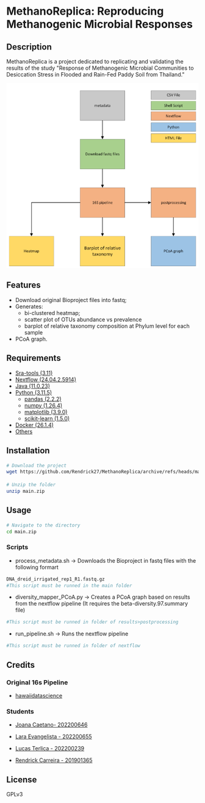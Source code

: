 # MethanoReplica: Reproducing Methanogenic Microbial Responses

## Description
MethanoReplica is a project dedicated to replicating and validating the results of the study "Response of Methanogenic Microbial Communities to Desiccation Stress in Flooded and Rain-Fed Paddy Soil from Thailand."

![Pipeline](./extras/pipeline2.png)

## Features
* Download original Bioproject files into fastq;
* Generates:
    * bi-clustered heatmap;
    * scatter plot of OTUs abundance vs prevalence
    * barplot of relative taxonomy composition at Phylum level for each sample
* PCoA graph.

## Requirements
* <a href= "https://github.com/ncbi/sra-tools?tab=readme-ov-file">Sra-tools (3.11)</a>
* <a href= "https://www.nextflow.io/">Nextflow (24.04.2.5914)</a>
* <a href= "https://www.java.com/en/">Java (11.0.23)</a>
* <a href= "https://www.python.org/">Python (3.11.5)</a>
    * <a href= "https://www.python.org/">pandas (2.2.2)</a>
    * <a href= "https://www.python.org/">numpy (1.26.4)</a>
    * <a href= "https://www.python.org/">matplotlib (3.9.0)</a>
    * <a href= "https://www.python.org/">scikit-learn (1.5.0)</a>
* <a href= "https://www.docker.com/">Docker (26.1.4)</a>
* <a href= "https://metagenomics-pipelines.readthedocs.io/en/latest/pipeline_16S.html">Others</a>
  
## Installation
```bash
# Download the project
wget https://github.com/Rendrick27/MethanoReplica/archive/refs/heads/main.zip

# Unzip the folder
unzip main.zip
```

## Usage
```bash
# Navigate to the directory
cd main.zip
```

### Scripts
* process_metadata.sh -> Downloads the Bioproject in fastq files with the following formart

```bash
DNA_dreid_irrigated_rep1_R1.fastq.gz
#This script must be runned in the main folder
```
* diversity_mapper_PCoA.py -> Creates a PCoA graph based on results from the nextflow pipeline (It requires the beta-diversity.97.summary file)
```bash
#This script must be runned in folder of results>postprocessing
```

* run_pipeline.sh -> Runs the nextflow pipeline
```bash
#This script must be runned in folder of nextflow
```

## Credits
### Original 16s Pipeline

* <p> <a href= "https://github.com/hawaiidatascience/metaflowmics"> hawaiidatascience
 </a> </p>

### Students
* <p> <a href= "https://github.com/Joana204"> Joana Caetano- 202200646 </a> </p>
* <p> <a href= "https://github.com/LaraEvangelista"> Lara Evangelista - 202200655 </a> </p>
* <p> <a href= "https://github.com/LucasTerlica"> Lucas Terlica - 202200239 </a> </p>
* <p> <a href= "https://github.com/Rendrick27"> Rendrick Carreira - 201901365 </a> </p>

## License
GPLv3
